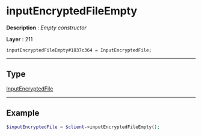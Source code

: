 # inputEncryptedFileEmpty

**Description** : *Empty constructor*

**Layer** : 211

```tl
inputEncryptedFileEmpty#1837c364 = InputEncryptedFile;
```

---

## Type

[InputEncryptedFile](type/InputEncryptedFile)

---

## Example

```php
$inputEncryptedFile = $client->inputEncryptedFileEmpty();
```